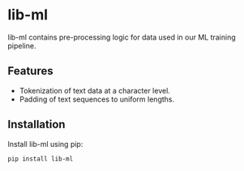 # lib-ml

lib-ml contains pre-processing logic for data used in our ML training pipeline.

## Features

- Tokenization of text data at a character level.
- Padding of text sequences to uniform lengths.

## Installation

Install lib-ml using pip:

```bash
pip install lib-ml
